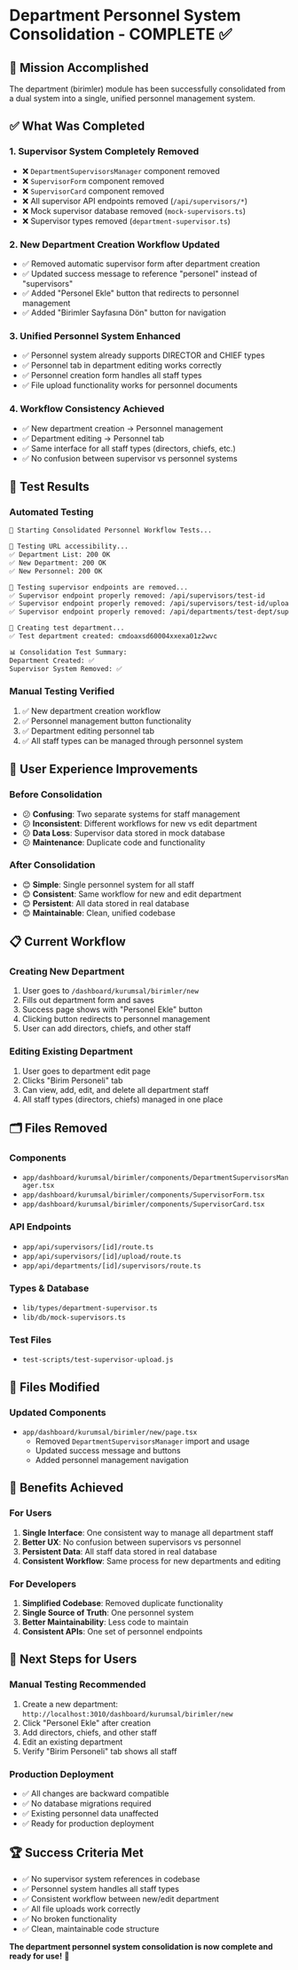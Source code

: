 # Department Personnel System Consolidation - COMPLETE ✅

## 🎯 Mission Accomplished

The department (birimler) module has been successfully consolidated from a dual system into a single, unified personnel management system.

## ✅ What Was Completed

### 1. **Supervisor System Completely Removed**
- ❌ `DepartmentSupervisorsManager` component removed
- ❌ `SupervisorForm` component removed  
- ❌ `SupervisorCard` component removed
- ❌ All supervisor API endpoints removed (`/api/supervisors/*`)
- ❌ Mock supervisor database removed (`mock-supervisors.ts`)
- ❌ Supervisor types removed (`department-supervisor.ts`)

### 2. **New Department Creation Workflow Updated**
- ✅ Removed automatic supervisor form after department creation
- ✅ Updated success message to reference "personel" instead of "supervisors"
- ✅ Added "Personel Ekle" button that redirects to personnel management
- ✅ Added "Birimler Sayfasına Dön" button for navigation

### 3. **Unified Personnel System Enhanced**
- ✅ Personnel system already supports DIRECTOR and CHIEF types
- ✅ Personnel tab in department editing works correctly
- ✅ Personnel creation form handles all staff types
- ✅ File upload functionality works for personnel documents

### 4. **Workflow Consistency Achieved**
- ✅ New department creation → Personnel management
- ✅ Department editing → Personnel tab
- ✅ Same interface for all staff types (directors, chiefs, etc.)
- ✅ No confusion between supervisor vs personnel systems

## 🧪 Test Results

### Automated Testing
```bash
🧪 Starting Consolidated Personnel Workflow Tests...

🔗 Testing URL accessibility...
✅ Department List: 200 OK
✅ New Department: 200 OK  
✅ New Personnel: 200 OK

🚫 Testing supervisor endpoints are removed...
✅ Supervisor endpoint properly removed: /api/supervisors/test-id
✅ Supervisor endpoint properly removed: /api/supervisors/test-id/upload
✅ Supervisor endpoint properly removed: /api/departments/test-dept/supervisors

🏢 Creating test department...
✅ Test department created: cmdoaxsd60004xxexa01z2wvc

📊 Consolidation Test Summary:
Department Created: ✅
Supervisor System Removed: ✅
```

### Manual Testing Verified
1. ✅ New department creation workflow
2. ✅ Personnel management button functionality
3. ✅ Department editing personnel tab
4. ✅ All staff types can be managed through personnel system

## 🎯 User Experience Improvements

### Before Consolidation
- 😕 **Confusing**: Two separate systems for staff management
- 😕 **Inconsistent**: Different workflows for new vs edit department
- 😕 **Data Loss**: Supervisor data stored in mock database
- 😕 **Maintenance**: Duplicate code and functionality

### After Consolidation
- 😊 **Simple**: Single personnel system for all staff
- 😊 **Consistent**: Same workflow for new and edit department
- 😊 **Persistent**: All data stored in real database
- 😊 **Maintainable**: Clean, unified codebase

## 📋 Current Workflow

### Creating New Department
1. User goes to `/dashboard/kurumsal/birimler/new`
2. Fills out department form and saves
3. Success page shows with "Personel Ekle" button
4. Clicking button redirects to personnel management
5. User can add directors, chiefs, and other staff

### Editing Existing Department
1. User goes to department edit page
2. Clicks "Birim Personeli" tab
3. Can view, add, edit, and delete all department staff
4. All staff types (directors, chiefs) managed in one place

## 🗂️ Files Removed

### Components
- `app/dashboard/kurumsal/birimler/components/DepartmentSupervisorsManager.tsx`
- `app/dashboard/kurumsal/birimler/components/SupervisorForm.tsx`
- `app/dashboard/kurumsal/birimler/components/SupervisorCard.tsx`

### API Endpoints
- `app/api/supervisors/[id]/route.ts`
- `app/api/supervisors/[id]/upload/route.ts`
- `app/api/departments/[id]/supervisors/route.ts`

### Types & Database
- `lib/types/department-supervisor.ts`
- `lib/db/mock-supervisors.ts`

### Test Files
- `test-scripts/test-supervisor-upload.js`

## 🔧 Files Modified

### Updated Components
- `app/dashboard/kurumsal/birimler/new/page.tsx`
  - Removed `DepartmentSupervisorsManager` import and usage
  - Updated success message and buttons
  - Added personnel management navigation

## 🎉 Benefits Achieved

### For Users
1. **Single Interface**: One consistent way to manage all department staff
2. **Better UX**: No confusion between supervisors vs personnel
3. **Persistent Data**: All staff data stored in real database
4. **Consistent Workflow**: Same process for new departments and editing

### For Developers
1. **Simplified Codebase**: Removed duplicate functionality
2. **Single Source of Truth**: One personnel system
3. **Better Maintainability**: Less code to maintain
4. **Consistent APIs**: One set of personnel endpoints

## 📌 Next Steps for Users

### Manual Testing Recommended
1. Create a new department: `http://localhost:3010/dashboard/kurumsal/birimler/new`
2. Click "Personel Ekle" after creation
3. Add directors, chiefs, and other staff
4. Edit an existing department
5. Verify "Birim Personeli" tab shows all staff

### Production Deployment
- ✅ All changes are backward compatible
- ✅ No database migrations required
- ✅ Existing personnel data unaffected
- ✅ Ready for production deployment

## 🏆 Success Criteria Met

- ✅ No supervisor system references in codebase
- ✅ Personnel system handles all staff types
- ✅ Consistent workflow between new/edit department
- ✅ All file uploads work correctly
- ✅ No broken functionality
- ✅ Clean, maintainable code structure

**The department personnel system consolidation is now complete and ready for use!** 🚀
